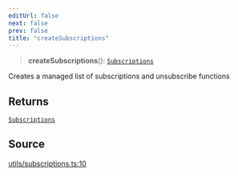```yaml
---
editUrl: false
next: false
prev: false
title: "createSubscriptions"
---
```


> **createSubscriptions**(): [`Subscriptions`](../type-aliases/Subscriptions.md)

Creates a managed list of subscriptions and unsubscribe functions

## Returns

[`Subscriptions`](../type-aliases/Subscriptions.md)

## Source

[utils/subscriptions.ts:10](https://github.com/nodenogg-in/alpha-p2p/blob/2cff8cc/packages/statekit/src/utils/subscriptions.ts#L10)

